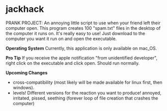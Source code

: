 # jackhack
PRANK PROJECT: An annoying little script to use when your friend left their computer open. This program creates 100 "spam.txt" files in the desktop of the computer it runs on. It's really easy to use! Just download to the computer you want it run on and open the executable. 

**Operating System**
Currently, this application is only available on mac_OS. 

**Pro Tip**
If you receive the apple notification "from unidentified developer", right click on the executable and click open. Should run normally.

**Upcoming Changes**
- cross-compatibility (most likely will be made available for linux first, then windows).
- levels! Different versions for the reaction you want to produce! annoyed, irritated, pissed, seething (forever loop of file creation that crashes the computer)

